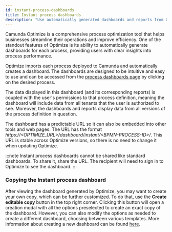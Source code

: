 ```yaml
---
id: instant-process-dashboards
title: Instant process dashboards
description: "Use automatically generated dashboards and reports from Optimize to find insights for your processes."
---
```


Camunda Optimize is a comprehensive process optimization tool that helps businesses streamline their operations
and improve efficiency. One of the standout features of Optimize is its ability to automatically generate
dashboards for each process, providing users with clear insights into process performance.

Optimize imports each process deployed to Camunda and automatically creates a dashboard.
The dashboards are designed to be intuitive and easy to use and can be accessed from the [process dashboards page](./process-dashboards.md) by clicking on the desired process.

The data displayed in this dashboard (and its corresponding reports) is coupled with the user's permissions to that
process definition, meaning the dashboard will include data from all tenants that the user is authorized to see.
Moreover, the dashboards and reports display data from all versions of the process definition in question.

The dashboard has a predictable URL so it can also be embedded into other tools and web pages. The URL has the format
_https://&lt;OPTIMIZE_URL&gt;/dashboard/instant/&lt;BPMN-PROCESS-ID&gt;/_. This URL is stable across Optimize versions,
so there is no need to change it when updating Optimize.

:::note
Instant process dashboards cannot be shared like standard dashboards. To share it, share the URL. The recipient will need to sign in to Optimize to see the dashboard.
:::

### Copying the Instant process dashboard

After viewing the dashboard generated by Optimize, you may want to create your own copy, which can be further customized. To do that, use the **Create editable copy** button in the top right corner. Clicking this button will open a creation modal with all the options preselected to create an exact copy of the dashboard. However, you can also modify the options as needed to create a different dashboard, choosing between various templates. More information about creating a new dashboard can be found [here](./creating-dashboards.md).
